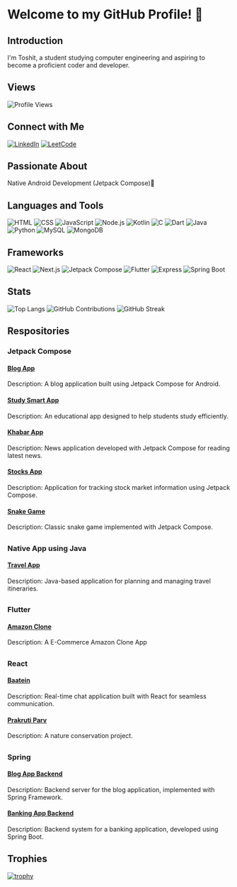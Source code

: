 # Welcome to my GitHub Profile! 👋

## Introduction
I'm Toshit, a student studying computer engineering and aspiring to become a proficient coder and developer.

## Views 
![Profile Views](https://komarev.com/ghpvc/?username=toshit-dh)

## Connect with Me
 [![LinkedIn](https://img.shields.io/badge/LinkedIn-Connect-blue)](https://www.linkedin.com/in/toshit-d-h-a2607b23b/)
 [![LeetCode](https://img.shields.io/badge/LeetCode-Compete-yellow)](https://leetcode.com/u/dato_19/)

## Passionate About
Native Android Development (Jetpack Compose)📱

## Languages and Tools
![HTML](https://img.shields.io/badge/-HTML-E34F26?logo=html5&logoColor=white)
![CSS](https://img.shields.io/badge/-CSS-1572B6?logo=css3&logoColor=white)
![JavaScript](https://img.shields.io/badge/-JavaScript-F7DF1E?logo=javascript&logoColor=black)
![Node.js](https://img.shields.io/badge/-Node.js-339933?logo=node.js&logoColor=white)
![Kotlin](https://img.shields.io/badge/-Kotlin-0095D5?logo=kotlin&logoColor=white)
![C](https://img.shields.io/badge/-C-A8B9CC?logo=c&logoColor=white)
![Dart](https://img.shields.io/badge/-Dart-0175C2?logo=dart&logoColor=white)
![Java](https://img.shields.io/badge/-Java-007396?logo=java&logoColor=white)
![Python](https://img.shields.io/badge/-Python-3776AB?logo=python&logoColor=white)
![MySQL](https://img.shields.io/badge/-MySQL-4479A1?logo=mysql&logoColor=white)
![MongoDB](https://img.shields.io/badge/-MongoDB-47A248?logo=mongodb&logoColor=white)

## Frameworks
![React](https://img.shields.io/badge/-React-61DAFB?logo=react&logoColor=white)
![Next.js](https://img.shields.io/badge/-Next.js-000000?logo=next.js&logoColor=white)
![Jetpack Compose](https://img.shields.io/badge/-Jetpack%20Compose-6200EE?logo=android&logoColor=white)
![Flutter](https://img.shields.io/badge/-Flutter-02569B?logo=flutter&logoColor=white)
![Express](https://img.shields.io/badge/-Express-000000?logo=express&logoColor=white)
![Spring Boot](https://img.shields.io/badge/-Spring%20Boot-6DB33F?logo=spring&logoColor=white)

## Stats
![Top Langs](https://github-readme-stats.vercel.app/api/top-langs/?username=toshit-dh&layout=compact)
![GitHub Contributions](https://github-readme-stats.vercel.app/api?username=toshit-dh&show_icons=true&line_height=27&count_private=true&theme=default)
![GitHub Streak](https://github-readme-streak-stats.herokuapp.com/?user=toshit-dh)


## Respositories


<div class="card" display="flex">
  <div class="container">
    <h3>Jetpack Compose</a></h3>
    <div class="card">
      <div class="container">
        <h4><a href="https://github.com/toshit-dh/blog-app-android">Blog App</a></h4>
        <p>Description: A blog application built using Jetpack Compose for Android.</p>
      </div>
    </div>
    <div class="card">
      <div class="container">
        <h4><a href="https://github.com/toshit-dh/study-smart-app">Study Smart App</a></h4>
        <p>Description: An educational app designed to help students study efficiently.</p>
      </div>
    </div>
    <div class="card">
      <div class="container">
        <h4><a href="https://github.com/toshit-dh/khabar-app">Khabar App</a></h4>
        <p>Description: News application developed with Jetpack Compose for reading latest news.</p>
      </div>
    </div>
    <div class="card">
      <div class="container">
        <h4><a href="https://github.com/toshit-dh/stock_app">Stocks App</a></h4>
        <p>Description: Application for tracking stock market information using Jetpack Compose.</p>
      </div>
    </div>
    <div class="card">
      <div class="container">
        <h4><a href="https://github.com/toshit-dh/snake-game">Snake Game</a></h4>
        <p>Description: Classic snake game implemented with Jetpack Compose.</p>
      </div>
    </div>
  </div>
</div>

##

<div class="card">
  <div class="container">
    <h3>Native App using Java</h3>
    <div class="card">
      <div class="container">
        <h4><a href="https://github.com/toshit-dh/travel-planner-app">Travel App</a></h4>
        <p>Description: Java-based application for planning and managing travel itineraries.</p>
      </div>
    </div>
  </div>
</div>

##

<div class="card">
  <div class="container">
    <h3>Flutter</h3>
    <div class="card">
      <div class="container">
        <h4><a href="https://github.com/toshit-dh/amazon-clone">Amazon Clone</a></h4>
        <p>Description: A E-Commerce Amazon Clone App</p>
      </div>
    </div>
  </div>
</div>

##

<div class="card">
  <div class="container">
    <h3>React</h3>
    <div class="card">
      <div class="container">
        <h4><a href="https://github.com/toshit-dh/realtime-chat-app">Baatein</a></h4>
        <p>Description: Real-time chat application built with React for seamless communication.</p>
      </div>
    </div>
   <div class="card">
      <div class="container">
        <h4><a href="https://github.com/toshit-dh/prakruti-parv">Prakruti Parv</a></h4>
        <p>Description: A nature conservation project.</p>
      </div>
    </div>
  </div>
</div>

##

<div class="card">
  <div class="container">
    <h3>Spring</h3>
    <div class="card">
      <div class="container">
        <h4><a href="https://github.com/toshit-dh/blog-app-backend">Blog App Backend</a></h4>
        <p>Description: Backend server for the blog application, implemented with Spring Framework.</p>
      </div>
    </div>
    <div class="card">
      <div class="container">
        <h4><a href="https://github.com/toshit-dh/banking-app-backend">Banking App Backend</a></h4>
        <p>Description: Backend system for a banking application, developed using Spring Boot.</p>
      </div>
    </div>
  </div>
</div>

## Trophies

[![trophy](https://github-profile-trophy.vercel.app/?username=toshit-dh)](https://github.com/ryo-ma/github-profile-trophy)


